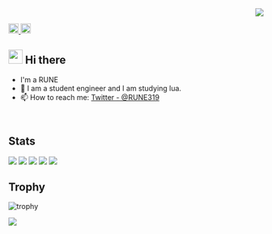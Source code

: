 <!-- 1. GitHub usernameを変更 -->
<div align="right">
  <img src="https://komarev.com/ghpvc/?username=RUNE0013" />
</div>

<!--バッジ-->
<p align="left">
  <a href="https://github.com/Keichan15">
    <img height="20" src="https://komarev.com/ghpvc/?username=RUNE0013" />
  </a>
  <a href="https://github.com/Keichan15">
    <img height="20" src="https://img.shields.io/github/followers/RUNE0013?label=follow&logo=github&style=flat" />
  </a>
</p>

## <img src="https://media.giphy.com/media/hvRJCLFzcasrR4ia7z/giphy.gif" width="28"> Hi there

- I'm a RUNE
- 🌱 I am a student engineer and I am studying lua.
- 📫 How to reach me: [Twitter - @RUNE319](https://x.com/rune319)
<br>

## Stats
![](http://github-profile-summary-cards.vercel.app/api/cards/profile-details?username=RUNE0013&theme=gruvbox)
![](http://github-profile-summary-cards.vercel.app/api/cards/repos-per-language?username=RUNE0013&theme=gruvbox)
![](http://github-profile-summary-cards.vercel.app/api/cards/most-commit-language?username=RUNE0013&theme=gruvbox)
![](http://github-profile-summary-cards.vercel.app/api/cards/stats?username=RUNE0013&theme=gruvbox)
![](http://github-profile-summary-cards.vercel.app/api/cards/productive-time?username=RUNE0013&theme=gruvbox&utcOffset=9)

## Trophy
![trophy](https://github-profile-trophy.vercel.app/?username=Keichan15&theme=gruvbox)

![](https://raw.githubusercontent.com/RUNE0013/RUNE0013/output/github-contribution-grid-snake.svg)
